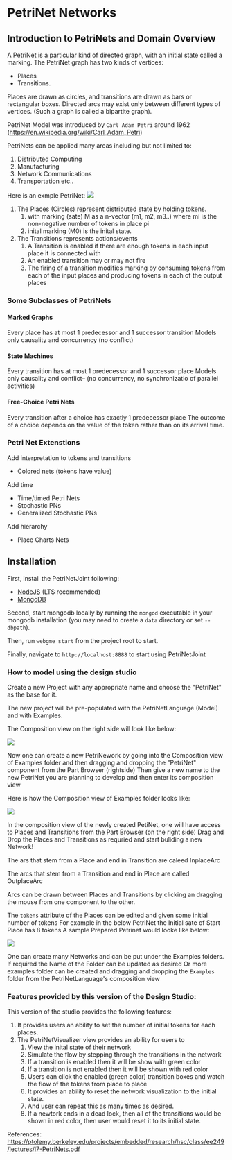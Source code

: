 # PetriNet Networks

## Introduction to PetriNets and Domain Overview
A PetriNet is a particular kind of directed graph, with an initial state called a marking. 
The PetriNet graph has two kinds of vertices:
- Places 
- Transitions.
 
Places are drawn as circles, and transitions are drawn as bars or rectangular boxes.
Directed arcs may exist only between different types of vertices. (Such a graph is called a bipartite
graph).

PetriNet Model was introduced by `Carl Adam Petri` around 1962 (https://en.wikipedia.org/wiki/Carl_Adam_Petri)

PetriNets can be applied many areas including but not limited to:
1. Distributed Computing
2. Manufacturing
3. Network Communications
4. Transportation etc..

Here is an exmple PetriNet:
![](docs/images/example-petrinet-graph.png)

 
1. The Places (Circles) represent distributed state by holding tokens.
   1. with marking (sate) M as a n-vector (m1, m2, m3..) where mi is the non-negative number of tokens in place pi
   2. inital marking (M0) is the inital state.
2. The Transitions represents actions/events 
   1. A Transition is enabled if there are enough tokens in each input place it is connected with 
   2. An enabled transition may or may not fire 
   3. The firing of a transition modifies marking by consuming tokens from each of the input places and producing tokens in each of the output places

### Some Subclasses of PetriNets
#### Marked Graphs
Every place has at most 1 predecessor and 1 successor transition
Models only causality and concurrency (no conflict)

#### State Machines
Every transition has at most 1 predecessor and 1 successor place
Models only causality and conflict– (no concurrency, no synchronizatio of parallel activities)

#### Free-Choice Petri Nets
Every transition after a choice has exactly 1 predecessor place
The outcome of a choice depends on the value of the token rather than on its arrival time.

### Petri Net Extenstions
Add interpretation to tokens and transitions
   - Colored nets (tokens have value)
   
Add time
   - Time/timed Petri Nets
   - Stochastic PNs
   - Generalized Stochastic PNs

Add hierarchy
- Place Charts Nets
   


## Installation
First, install the PetriNetJoint following:
- [NodeJS](https://nodejs.org/en/) (LTS recommended)
- [MongoDB](https://www.mongodb.com/)

Second, start mongodb locally by running the `mongod` executable in your mongodb installation (you may need to create a `data` directory or set `--dbpath`).

Then, run `webgme start` from the project root to start. 

Finally, navigate to `http://localhost:8888` to start using PetriNetJoint


### How to model using the design studio
Create a new Project with any appropriate name and choose the "PetriNet" as the base for it.

The new project will be pre-populated with the PetriNetLanguage (Model) and with Examples.

The Composition view on the right side will look like below:

![](docs/images/composition-view-01.png)


Now one can create a new PetriNework by going into the Composition view of Examples folder and then dragging and dropping the "PetriNet" component from the Part Browser (rightside)
Then give a new name to the new PetriNet you are planning to develop and then enter its composition view 

Here is how the Composition view of Examples folder looks like:

![](docs/images/composition-view-of-examples.png)

In the composition view of the newly created PetiNet, one will have access to Places and Transitions from the Part Browser (on the right side)
Drag and Drop the Places and Transitions as requried and start buliding a new Network!

The ars that stem from a Place and end in Transition are caleed InplaceArc

The arcs that stem from a Transition and end in Place are called OutplaceArc

Arcs can be drawn between Places and Transitions by  clicking an dragging the mouse from one component to the other.

The `tokens` attribute of the Places can be edited and given some initial number of tokens
For example in the below PetriNet the Initial sate of Start Place has 8 tokens
A sample Prepared Petrinet would looke like below:

![](docs/images/state-machine-petrinet-sample-01.png)

One can create many Networks and can be put under the Examples folders.
If required the Name of the Folder can be updated as desired
Or more examples folder can be created and dragging and dropping the `Examples` folder from the PetriNetLanguage's composition view

### Features provided by this version of the Design Studio:
This version of the studio provides the following features:
1. It provides users an ability to set the number of initial tokens for each places.
2. The PetriNetVisualizer view provides an ability for users to
   1. View the inital state of their network
   2. Simulate the flow by stepping through the transitions in the network
   3. If a transition is enabled then it will be show with green color
   4. If a transition is not enabled then it will be shown with red color
   5. Users can click the enabled (green color) transition boxes and watch the flow of the tokens from place to place
   6. It provides an ability to reset the network visualization to the initial state.
   7. And user can repeat this as many times as desired.
   8. If a newtork ends in a dead lock, then all of the transitions would be shown in red color, then user would reset it to its initial state.
    


References:
https://ptolemy.berkeley.edu/projects/embedded/research/hsc/class/ee249/lectures/l7-PetriNets.pdf


